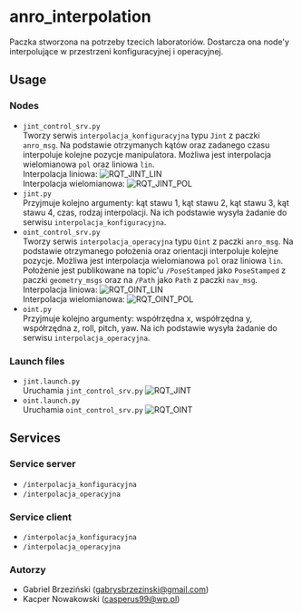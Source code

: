 # anro_interpolation
Paczka stworzona na potrzeby tzecich laboratoriów. Dostarcza ona node'y interpolujące w przestrzeni konfiguracyjnej i operacyjnej.
## Usage
### Nodes
- `jint_control_srv.py`  
  Tworzy serwis `interpolacja_konfiguracyjna` typu `Jint` z paczki `anro_msg`. Na podstawie otrzymanych kątów oraz zadanego czasu interpoluje kolejne pozycje manipulatora. Możliwa jest interpolacja wielomianowa `pol` oraz liniowa `lin`.   
  Interpolacja liniowa:
  ![RQT_JINT_LIN](docs/rqt_plot_jint_lin.png)   
  Interpolacja wielomianowa:
  ![RQT_JINT_POL](docs/rqt_plot_jint_pol.png)
- `jint.py`  
  Przyjmuje kolejno argumenty: kąt stawu 1, kąt stawu 2, kąt stawu 3, kąt stawu 4, czas, rodzaj interpolacji. Na ich podstawie wysyła żadanie do serwisu `interpolacja_konfiguracyjna`.   
- `oint_control_srv.py`  
  Tworzy serwis `interpolacja_operacyjna` typu `Oint` z paczki `anro_msg`. Na podstawie otrzymanego położenia oraz orientacji interpoluje kolejne pozycje. Możliwa jest interpolacja wielomianowa `pol` oraz liniowa `lin`. Położenie jest publikowane na topic'u `/PoseStamped` jako `PoseStamped` z paczki `geometry_msgs` oraz na `/Path` jako `Path` z paczki `nav_msg`.   
  Interpolacja liniowa:
  ![RQT_OINT_LIN](docs/rqt_plot_oint_lin.png)   
  Interpolacja wielomianowa:
  ![RQT_OINT_POL](docs/rqt_plot_oint_pol.png)
- `oint.py`  
  Przyjmuje kolejno argumenty: współrzędna x, współrzędna y, współrzędna z, roll, pitch, yaw. Na ich podstawie wysyła żadanie do serwisu `interpolacja_operacyjna`.
### Launch files
- `jint.launch.py`  
  Uruchamia `jint_control_srv.py`
  ![RQT_JINT](docs/rviz_jint.png)
- `oint.launch.py`  
  Uruchamia `oint_control_srv.py`
  ![RQT_OINT](docs/rviz_oint.png)

## Services
### Service server
- `/interpolacja_konfiguracyjna`
- `/interpolacja_operacyjna`
### Service client
- `/interpolacja_konfiguracyjna`
- `/interpolacja_operacyjna`

### Autorzy
- Gabriel Brzeziński (gabrysbrzezinski@gmail.com)  
- Kacper Nowakowski (casperus99@wp.pl) 
